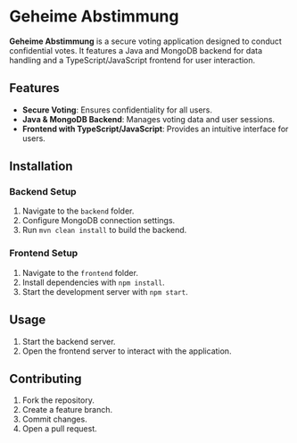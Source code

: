 # Geheime Abstimmung

**Geheime Abstimmung** is a secure voting application designed to conduct confidential votes. It features a Java and MongoDB backend for data handling and a TypeScript/JavaScript frontend for user interaction.

## Features

- **Secure Voting**: Ensures confidentiality for all users.
- **Java & MongoDB Backend**: Manages voting data and user sessions.
- **Frontend with TypeScript/JavaScript**: Provides an intuitive interface for users.

## Installation

### Backend Setup
1. Navigate to the `backend` folder.
2. Configure MongoDB connection settings.
3. Run `mvn clean install` to build the backend.

### Frontend Setup
1. Navigate to the `frontend` folder.
2. Install dependencies with `npm install`.
3. Start the development server with `npm start`.

## Usage

1. Start the backend server.
2. Open the frontend server to interact with the application.

## Contributing

1. Fork the repository.
2. Create a feature branch.
3. Commit changes.
4. Open a pull request.

